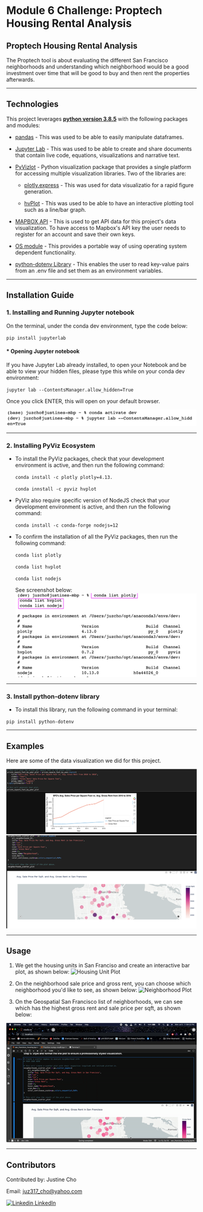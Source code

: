 # **Module 6 Challenge: Proptech Housing Rental Analysis**

## Proptech Housing Rental Analysis

The Proptech tool is about evaluating the different San Francisco neighborhoods and understanding which neighborhood would be a good investment over time that will be good to buy and then rent the properties afterwards. 

---

## Technologies

This project leverages **[python version 3.8.5](https://www.python.org/downloads/)** with the following packages and modules:

* [pandas](https://pandas.pydata.org/docs/) - This was used to be able to easily manipulate dataframes.

* [Jupyter Lab](https://jupyterlab.readthedocs.io/en/stable/) - This was used to be able to create and share documents that contain live code, equations, visualizations and narrative text.

* [PyVizlot](https://pyviz.org/) -  Python visualization package that provides a single platform for accessing multiple visualization libraries. Two of the libraries are:

    * [plotly.express](https://plotly.com/python/plotly-express/) - This was used for data visualizatio for a rapid figure generation.

    * [hvPlot](https://hvplot.holoviz.org/index.html) -  This was used to be able to have an interactive plotting tool such as a line/bar graph.


* [MAPBOX API](https://www.mapbox.com/) -  This is used to get API data for this project's data visualization. To have access to Mapbox's API key the user needs to register for an account and save their own keys.

* [OS module](https://docs.python.org/3/library/os.html) - This provides a portable way of using operating system dependent functionality.

* [python-dotenv Library](https://pypi.org/project/python-dotenv/) - This enables the user to read key-value pairs from an .env file and set them as an environment variables.

---
## Installation Guide

### 1. Installing and Running Jupyter notebook

On the terminal, under the conda dev environment, type the code below:

`pip install jupyterlab`

#### * Opening Jupyter notebook

If you have Jupyter Lab already installed, to open your Notebook and be able to view your hidden files, please type this while on your conda dev environment:

`jupyter lab --ContentsManager.allow_hidden=True` 

Once you click ENTER, this will open on your default browser.

![Open Jupyter Lab](./Images/open_jupyter_lab_with_hidden_files.jpeg)

---

### 2. Installing PyViz Ecosystem

 - To install the PyViz packages, check that your development environment is active, and then run the following command:

    `conda install -c plotly plotly=4.13.`

    `conda innstall -c pyviz hvplot`


- PyViz also require specific version of NodeJS check that your development environment is active, and then run the following command:

    `conda install -c conda-forge nodejs=12`

- To confirm the installation of all the PyViz packages, then run the following command:

    `conda list plotly`

    `conda list hvplot`
    
    `conda list nodejs`

    See screenshot below:
![PyViz](./Images/conda_plotly.jpeg)

---
### 3. Install python-dotenv library

- To install this library, run the following command in your terminal:

`pip install python-dotenv`

---
## Examples

Here are some of the data visualization we did for this project.

![Sale Price vs Gross Rent](./Images/saleprice_grossrent.jpeg)
![Geospatial SFO](./Images/geospatial_san_francisco.jpeg)

---

## Usage

1. We get the housing units in San Franciso and create an interactive bar plot, as shown below:
![Housing Unit Plot](https://media.giphy.com/media/FR6STk5KNTepNDo4lZ/giphy.gif)


2. On the neighborhood sale price and gross rent, you can choose which neighborhood you'd like to see, as shown below:
![Neighborhood Plot](https://media.giphy.com/media/CmZVrmjRPvzcSSVtSb/giphy.gif)


3. On the Geospatial San Francisco list of neighborhoods, we can see which has the highest gross rent and sale price per sqft, as shown below:

![Geospatial Plot](./Images/geospatial.gif)

---

## Contributors

Contributed by: Justine Cho

Email: juz317_cho@yahoo.com

[![Linkedin](https://i.stack.imgur.com/gVE0j.png) LinkedIn](https://www.linkedin.com/in/justinecho)

